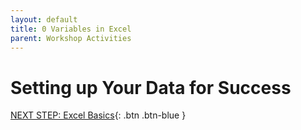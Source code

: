 ```yaml
---
layout: default
title: 0 Variables in Excel
parent: Workshop Activities
---
```


# Setting up Your Data for Success

[NEXT STEP: Excel Basics](1-column-headers.md){: .btn .btn-blue }